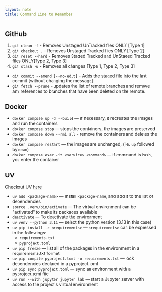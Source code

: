 ```yaml
--- 
layout: note
title: Command Line to Remember 
---
```


## GitHub

1. `git clean -f` - Removes Unstaged UnTracked files ONLY [Type 1]
1. `git checkout .` - Removes Unstaged Tracked files ONLY [Type 2]
1. `git reset --hard` - Removes Staged Tracked and UnStaged Tracked files ONLY[Type 2, Type 3]
1. `git stash -u` - Removes all changes [Type 1, Type 2, Type 3]

- `git commit --amend [--no-edit]` - Adds the staged file into the last commit [without changing the message]
- `git fetch --prune` - updates the list of remote branches and remove any references to branches that have been deleted on the remote.

## Docker

- `docker compose up -d --build` — if necessary, it recreates the images and
  run the containers 
- `docker compose stop` — stops the containers, the images are preserved
- `docker compose down --rmi all` - remove the containers and deletes the images
- `docker compose restart` — the images are unchanged, (i.e. `up` followed by `down`)
- `docker compose exec -it <service> <command>` — if command is `bash`, you enter the container

## UV

Checkout UV [here](https://docs.astral.sh/uv/)

- `uv add <package-name>` — Install `<package-name`, and add it to the list of dependencies
- `source .venv/bin/activate` — The virtual environment can be "activated" to make its packages available 
- `deactivate` — To deactivate the environment
- `uv venv --python 3.11` — select the python version (3.13 in this case)
- `uv pip install -r <requirements>` — `<requirements>` can be expressed in the followings:
    - `requirements.txt`
    - `pyproject.toml`
- `uv pip freeze` — list all of the packages in the environment in a requirements.txt format
- `uv pip compile pyproject.toml -o requirements.txt` — lock dependencies declared in a pyproject.toml
- `uv pip sync pyproject.toml` — sync an environment with a pyproject.toml file
- `uv run --with jupyter jupyter lab` — start a Jupyter server with access to the project's virtual environment
